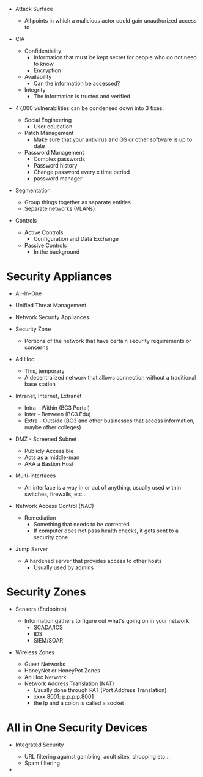 
- Attack Surface
	- All points in which a malicious actor could gain unauthorized access to 

- CIA
	- Confidentiality
		- Information that must be kept secret for people who do not need to know
		- Encryption
	- Availability
		- Can the information be accessed?
	- Integrity
		- The information is trusted and verified 

- 47,000 vulnerabilities can be condensed down into 3 fixes:
	- Social Engineering
		- User education
	- Patch Management
		- Make sure that your antivirus and OS or other software is up to date
	- Password Management 
		- Complex passwords
		- Password history
		- Change password every x time period 
		- password manager

- Segmentation
	- Group things together as separate entities 
	- Separate networks (VLANs) 

- Controls
	- Active Controls
		- Configuration and Data Exchange
	- Passive Controls
		- In the background

# Security Appliances

- All-In-One
- Unified Threat Management
- Network Security Appliances 

- Security Zone
	- Portions of the network that have certain security requirements or concerns

- Ad Hoc
	- This, temporary 
	- A decentralized network that allows connection without a traditional base station

- Intranet, Internet, Extranet
	- Intra - Within (BC3 Portal)
	- Inter - Between (BC3.Edu) 
	- Extra - Outside (BC3 and other businesses that access information, maybe other colleges)

- DMZ - Screened Subnet 
	- Publicly Accessible
	- Acts as a middle-man
	- AKA a Bastion Host

- Multi-interfaces
	- An interface is a way in or out of anything, usually used within switches, firewalls, etc...

- Network Access Control (NAC) 
	- Remediation 
		- Something that needs to be corrected
		- If computer does not pass health checks, it gets sent to a security zone 

- Jump Server
	- A hardened server that provides access to other hosts 
		- Usually used by admins

# Security Zones

- Sensors (Endpoints)
	- Information gathers to figure out what's going on in your network
		- SCADA/ICS
		- IDS
		- SIEM/SOAR

- Wireless Zones
	- Guest Networks
	- HoneyNet or HoneyPot Zones
	- Ad Hoc Network
	- Network Address Translation (NAT) 
		- Usually done through PAT (Port Address Translation)
		- xxxx:8001: p.p.p.p.8001
		- the Ip and a colon is called a socket

# All in One Security Devices 

- Integrated Security
	- URL filtering against gambling, adult sites, shopping etc...
	- Spam filtering 

- 